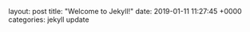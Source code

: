 layout: post
title:  "Welcome to Jekyll!"
date:   2019-01-11 11:27:45 +0000
categories: jekyll update
